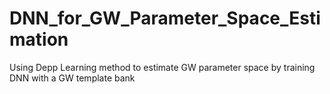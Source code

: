 # DNN_for_GW_Parameter_Space_Estimation
Using Depp Learning method to estimate GW parameter space by training DNN with a GW template bank
